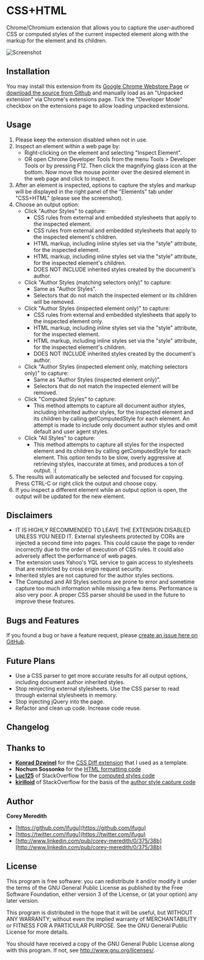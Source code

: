 CSS+HTML
======================

Chrome/Chromium extension that allows you to capture the user-authored CSS or computed styles of the current inspected element along with the markup for the element and its children.

![Screenshot](https://github.com/ifugu/CSS_Plus_HTML/blob/master/img/screenshot.png?raw=true)

Installation
------------

You may install this extension from its 
[Google Chrome Webstore Page](https://chrome.google.com/webstore/detail/css%20html/pbgafccggboemhmcmnmglkgidbiigoeh?hl=en) or [download the source from Github](https://github.com/ifugu/CSS_Plus_HTML/) and manually load as an "Unpacked extension" via Chrome's extensions page.  Tick the "Developer Mode" checkbox on the extensions page to allow loading unpacked extensions.

Usage
-----
1. Please keep the extension disabled when not in use.
2. Inspect an element within a web page by:
    - Right-clicking on the element and selecting "Inspect Element".
    - OR open Chrome Developer Tools from the menu Tools > Developer Tools or by pressing F12. Then click the magnifying glass icon at the bottom. Now move the mouse pointer over the desired element in the web page and click to inspect it.
3. After an element is inspected, options to capture the styles and markup will be displayed in the right panel of the "Elements" tab under "CSS+HTML" (please see the screenshot).
4. Choose an output option:
    - Click "Author Styles" to capture:
        - CSS rules from external and embedded stylesheets that apply to the inspected element.
        - CSS rules from external and embedded stylesheets that apply to the inspected element's children.
        - HTML markup, including inline styles set via the "style" attribute, for the inspected element.
        - HTML markup, including inline styles set via the "style" attribute, for the inspected element's children.
        - DOES NOT INCLUDE inherited styles created by the document's author.
    - Click "Author Styles (matching selectors only)" to capture:
        - Same as "Author Styles".
        - Selectors that do not match the inspected element or its children will be removed.
    - Click "Author Styles (inspected element only)" to capture:
        - CSS rules from external and embedded stylesheets that apply to the inspected element only.
        - HTML markup, including inline styles set via the "style" attribute, for the inspected element.
        - HTML markup, including inline styles set via the "style" attribute, for the inspected element's children.
        - DOES NOT INCLUDE inherited styles created by the document's author.
    - Click "Author Styles (inspected element only, matching selectors only)" to capture:
        - Same as "Author Styles (inspected element only)".
        - Selectors that do not match the inspected element will be removed.
    - Click "Computed Styles" to capture:
        - This method attempts to capture all document author styles, including inherited author styles, for the inspected element and its children by calling getComputedStyle for each element. An attempt is made to include only document author styles and omit default and user agent styles.
    - Click "All Styles" to capture:
        - This method attempts to capture all styles for the inspected element and its children by calling getComputedStyle for each element. This option tends to be slow, overly aggressive at retrieving styles, inaccurate at times, and produces a ton of output. :(
5. The results will automatically be selected and focused for copying. Press CTRL-C or right click the output and choose copy.
6. If you inspect a different element while an output option is open, the output will be updated for the new element.


Disclaimers
-----------

+ IT IS HIGHLY RECOMMENDED TO LEAVE THE EXTENSION DISABLED UNLESS YOU NEED IT. External stylesheets protected by CORs are injected a second time into pages.  This could cause the page to render incorrectly due to the order of execution of CSS rules. It could also adversely affect the performance of web pages.
+ The extension uses Yahoo's YQL service to gain access to stylesheets that are restricted by cross origin request security.
+ Inherited styles are not captured for the author styles sections.
+ The Computed and All Styles sections are prone to error and sometime capture too much information while missing a few items. Performance is also very poor. A proper CSS parser should be used in the future to improve these features.

Bugs and Features
-----------------

If you found a bug or have a feature request, please [create an issue here on GitHub](https://github.com/ifugu/CSS_Plus_HTML/issues).

Future Plans
------------
- Use a CSS parser to get more accurate results for all output options, including document author inherited styles.
- Stop reinjecting external stylesheets. Use the CSS parser to read through external stylesheets in memory.
- Stop injecting jQuery into the page.
- Refactor and clean up code. Increase code reuse.

Changelog
---------



Thanks to
------

+ **[Konrad Dzwinel](https://github.com/kdzwinel)** for the [CSS Diff extension](https://github.com/kdzwinel/CSS-Diff) that I used as a template.
+ **Nochum Sossonko** for the [HTML formatting code](http://jsbeautifier.org/)
+ **[Luc125](http://stackoverflow.com/users/746757/luc125)** of StackOverflow for the [computed styles code](http://stackoverflow.com/questions/6209161/extract-the-current-dom-and-print-it-as-a-string-with-styles-intact)
+ **[kirilloid](http://stackoverflow.com/users/255363/kirilloid)** of StackOverflow for the basis of the [author style capture code](http://stackoverflow.com/questions/4781410/jquery-how-to-get-all-styles-css-defined-within-internal-external-document-w)

Author
------

**Corey Meredith**

+ [https://github.com/ifugu](https://github.com/ifugu)
+ [https://twitter.com/ifugu](https://twitter.com/ifugu)
+ [http://www.linkedin.com/pub/corey-meredith/0/375/38b](http://www.linkedin.com/pub/corey-meredith/0/375/38b)

License
-------

This program is free software: you can redistribute it and/or modify
it under the terms of the GNU General Public License as published by
the Free Software Foundation, either version 3 of the License, or
(at your option) any later version.

This program is distributed in the hope that it will be useful,
but WITHOUT ANY WARRANTY; without even the implied warranty of
MERCHANTABILITY or FITNESS FOR A PARTICULAR PURPOSE.  See the
GNU General Public License for more details.

You should have received a copy of the GNU General Public License
along with this program.  If not, see <http://www.gnu.org/licenses/>.